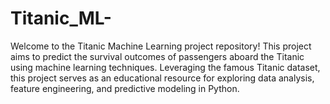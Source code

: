 # Titanic_ML-
Welcome to the Titanic Machine Learning project repository! This project aims to predict the survival outcomes of passengers aboard the Titanic using machine learning techniques. Leveraging the famous Titanic dataset, this project serves as an educational resource for exploring data analysis, feature engineering, and predictive modeling in Python.

